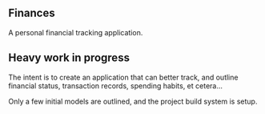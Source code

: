 ## Finances

A personal financial tracking application.

## Heavy work in progress

The intent is to create an application that can better track, and outline financial status, transaction records, spending habits, et cetera...

Only a few initial models are outlined, and the project build system is setup. 